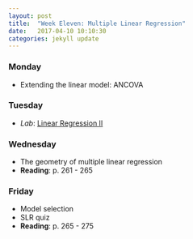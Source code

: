 ```yaml
---
layout: post
title:  "Week Eleven: Multiple Linear Regression"
date:   2017-04-10 10:10:30
categories: jekyll update
---
```


### Monday
- Extending the linear model: ANCOVA

### Tuesday
- *Lab*: <a href = "{{ site.baseurl }}/assets/week-12/simple_regression.html" target = "_blank">Linear Regression II</a>

### Wednesday
- The geometry of multiple linear regression
- **Reading**: p. 261 - 265

### Friday
- Model selection
- SLR quiz
- **Reading**: p. 265 - 275
